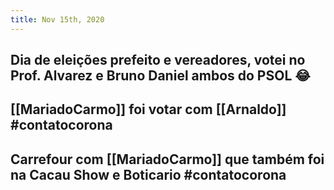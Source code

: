 ```yaml
---
title: Nov 15th, 2020
---
```


## Dia de eleições prefeito e vereadores, votei no Prof. Alvarez e Bruno Daniel ambos do PSOL 😂
## [[MariadoCarmo]] foi votar com [[Arnaldo]] #contatocorona
## Carrefour com [[MariadoCarmo]] que também foi na Cacau Show e Boticario #contatocorona
